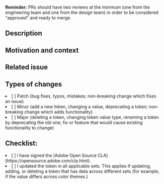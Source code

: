 <!--- Title: Provide a general summary of your changes in the Title above -->
<!--- Reviewers: Include @karstens, @GarthDB, @mrcjhicks, @lynnhao, @KayiuCarlson, @nabuhasan -->
**Reminder:** PRs should have two reviews at the minimum (one from the engineering team and one from the design team) in order to be considered "approved" and ready to merge.

## Description

<!--- Describe your changes in detail, including a list of changes -->

## Motivation and context

<!--- Why is this change required? What problem does it solve? -->

## Related issue

<!--- This project only accepts pull requests related to open issues -->
<!--- If suggesting a new feature or change, please discuss it in #spectrum_tokens_talk or design workshop, first -->
<!--- If fixing a bug, there should be an issue describing it with steps to reproduce -->
<!--- Please link to the issue on the next line: -->

## Types of changes

<!--- What types of changes does your code introduce? Put an `x` in all the boxes that apply: -->

<li> [ ] Patch (bug fixes, typos, mistakes; non-breaking change which fixes an issue) </li>
<li> [ ] Minor (add a new token, changing a value, deprecating a token; non-breaking change which adds functionality) </li>
<li> [ ] Major (deleting a token, changing token value type, renaming a token by deprecating the old one; fix or feature that would cause existing functionality to change) </li>

## Checklist:

<!--- Go over all the following points, and put an `x` in all the boxes that apply. -->
<!--- If you're unsure about any of these, don't hesitate to ask. We're here to help! -->

<li> [ ] I have signed the [Adobe Open Source CLA](https://opensource.adobe.com/cla.html). </li>
<li> [ ] I updated the token in all applicable sets. This applies if updating, adding, or deleting a token that has data across different sets (for example, if the value differs across color themes.) </li>
